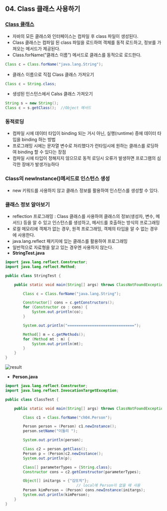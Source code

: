 ## 04. Class 클래스 사용하기

### [Class 클래스](https://docs.oracle.com/javase/8/docs/api/java/lang/Class.html)

- 자바의 모든 클래스와 인터페이스는 컴파일 후 class 파일이 생성된다.
- Class 클래스는 컴파일 된 class 파일을 로드하여 객체를 동적 로드하고, 정보를 가져오는 메서드가 제공된다.
- Class.forName(”클래스 이름”) 메서드로 클래스를 동적으로 로드한다.

```java
Class c = Class.forName("java.lang.String");
```

- 클래스 이름으로 직접 Class 클래스 가져오기

```java
Class c = String.class;
```

- 생성된 인스턴스에서 Calss 클래스 가져오기

```java
String s = new String();
Class c = s.getClass();  //Object 메서드
```

### 동적로딩

- 컴파일 시에 데이터 타입이 binding 되는 거시 아닌, 실행(runtime) 증에 데이터 타입을 binding 하는 방법
- 프로그래밍 시에는 문자열 변수로 처리했다가 런타임시에 원하는 클래스를 로딩하여 binding 할 수 있다는 장점
- 컴파일 시에 타입이 정해지지 않으므로 동적 로딩시 오류가 발생하면 프로그램의 심각한 장애가 발생가능하다

### Class의 newInstance()메서드로 인스턴스 생성

- new 키워드를 사용하지 않고 클래스 정보를 활용하여 인스턴스를 생성할 수 있다.

### 클래스 정보 알아보기

- reflection 프로그래밍 : Class 클래스를 사용하여 클래스의 정보(생성자, 변수, 메서드) 등을 알 수 있고 인스턴스를 생성하고, 메서드를 호출하는 방식의 프로그래밍
- 로컬 메모리에 객체가 없는 경우, 원격 프로그래밍, 객체의 타입을 알 수 없는 경우에 사용한다.
- java.lang.reflect 패키지에 있는 클래스를 활용하여 프로그래밍
- 일반적으로 자료형을 알고 있는 경우엔 사용하지 않는다.
- **StringTest.java**

```java
import java.lang.reflect.Constructor;
import java.lang.reflect.Method;

public class StringTest {

    public static void main(String[] args) throws ClassNotFoundException {

        Class c = Class.forName("java.lang.String");

        Constructor[] cons = c.getConstructors();
        for (Constructor co : cons) {
            System.out.println(co);
        }

        System.out.println("==============================");

        Method[] m = c.getMethods();
        for (Method mt : m) {
            System.out.println(mt);
        }
    }
}
```

![result](https://t1.daumcdn.net/cafeattach/1Dzpp/8732498de384ea1b2e2d1f2b53218771a82cf115)

- **Person.java**

```java
import java.lang.reflect.Constructor;
import java.lang.reflect.InvocationTargetException;

public class ClassTest {

    public static void main(String[] args) throws ClassNotFoundException, InstantiationException, IllegalAccessException, NoSuchMethodException, SecurityException, IllegalArgumentException, InvocationTargetException {

        Class c1 = Class.forName("ch04.Person");

        Person person = (Person) c1.newInstance();
        person.setName("이둘리 ");

        System.out.println(person);

        Class c2 = person.getClass();
        Person p = (Person)c2.newInstance();
        System.out.println(p);

        Class[] parameterTypes = {String.class};
        Constructor cons = c2.getConstructor(parameterTypes);

        Object[] initargs = {"김또치"};
                                // local에 Person이 없을 때 사용
        Person kimPerson = (Person) cons.newInstance(initargs);
        System.out.println(kimPerson);
    }
}
```